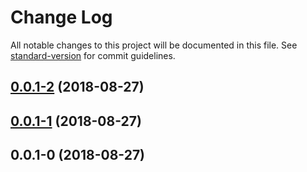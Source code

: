 # Change Log

All notable changes to this project will be documented in this file. See [standard-version](https://github.com/conventional-changelog/standard-version) for commit guidelines.

<a name="0.0.1-2"></a>
## [0.0.1-2](https://github.com/LHoin/packing-react-ssr/compare/v0.0.1-1...v0.0.1-2) (2018-08-27)



<a name="0.0.1-1"></a>
## [0.0.1-1](https://github.com/LHoin/packing-react-ssr/compare/v0.0.1-0...v0.0.1-1) (2018-08-27)



<a name="0.0.1-0"></a>
## 0.0.1-0 (2018-08-27)
